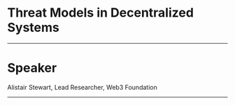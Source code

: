 # Threat Models in Decentralized Systems

---
# Speaker

Alistair Stewart, Lead Researcher, Web3 Foundation

---
